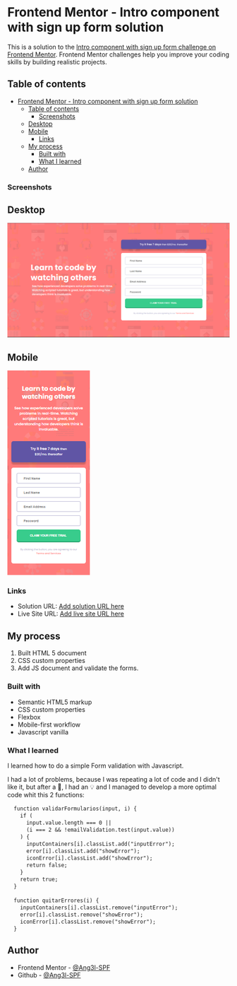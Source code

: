 # Frontend Mentor - Intro component with sign up form solution

This is a solution to the [Intro component with sign up form challenge on Frontend Mentor](https://www.frontendmentor.io/challenges/intro-component-with-signup-form-5cf91bd49edda32581d28fd1). Frontend Mentor challenges help you improve your coding skills by building realistic projects. 

## Table of contents

- [Frontend Mentor - Intro component with sign up form solution](#frontend-mentor---intro-component-with-sign-up-form-solution)
  - [Table of contents](#table-of-contents)
    - [Screenshots](#screenshots)
  - [Desktop](#desktop)
  - [Mobile](#mobile)
    - [Links](#links)
  - [My process](#my-process)
    - [Built with](#built-with)
    - [What I learned](#what-i-learned)
  - [Author](#author)

### Screenshots
  ## Desktop
![](./screenshots/escritorio.png)

  ## Mobile
![](./screenshots/mobile.png)

### Links

- Solution URL: [Add solution URL here](https://your-solution-url.com)
- Live Site URL: [Add live site URL here](https://your-live-site-url.com)

## My process
  1. Built HTML 5 document
  2. CSS custom properties
  3. Add JS document and validate the forms.

### Built with

- Semantic HTML5 markup
- CSS custom properties
- Flexbox
- Mobile-first workflow
- Javascript vanilla
### What I learned

I learned how to do a simple Form validation with Javascript. 

I had a lot of problems, because I was repeating a lot of code and I didn't like it, but after a  🍔, I had an 💡 and I managed to develop a more optimal code whit this 2 functions: 

```
  function validarFormularios(input, i) {
    if (
      input.value.length === 0 ||
      (i === 2 && !emailValidation.test(input.value))
    ) {
      inputContainers[i].classList.add("inputError");
      error[i].classList.add("showError");
      iconError[i].classList.add("showError");
      return false;
    }
    return true;
  }

  function quitarErrores(i) {
    inputContainers[i].classList.remove("inputError");
    error[i].classList.remove("showError");
    iconError[i].classList.remove("showError");
  }

```

## Author

- Frontend Mentor - [@Ang3l-SPF](https://www.frontendmentor.io/profile/Ang3l-SPF)
- Github - [@Ang3l-SPF](ng3l-SPF)


